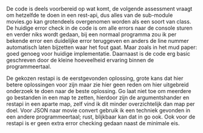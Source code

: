 De code is deels voorbereid op wat komt, de volgende assessment vraagt om hetzelfde te doen in een rest-api, dus alles van de sub-module movies.go kan grotendeels overgenomen worden als een soort van class.
De huidige error check in de code is om alle errors naar de console sturen en verder niks wordt gedaan, bij een normaal programma zou ik per bekende error een duidelijke error teruggeven en anders de line nummer automatisch laten bijzetten waar het fout gaat. Maar zoals in het mud paper: goed genoeg voor huidige implementatie.
Daarnaast is de code erg basic geschreven door de kleine hoeveelheid ervaring binnen de programmeertaal.

De gekozen restapi is de eerstgevonden oplossing, grote kans dat hier betere oplossingen voor zijn maar zie hier geen reden om hier uitgebreid onderzoek te doen naar de beste oplossing.
Go laat niet toe om meerdere go bestanden in een map te zetten, hierdoor zijn de argumentshander en restapi in een aparte map, zelf vind ik dit minder overzichtelijk dan map per doel.
Voor JSON naar movie convert gebruik ik een techniek gevonden in een andere programmeertaal; rust, blijkbaar kan dat in go ook.
Ook voor de restapi is er geen extra error checking gedaan naast de minimale eis.
